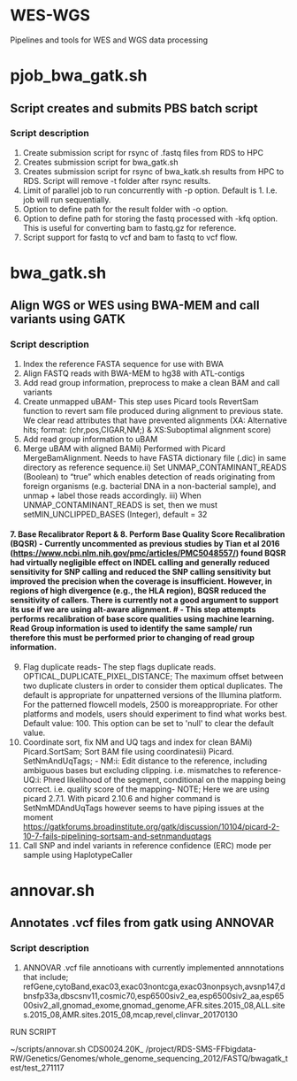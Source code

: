 # WES-WGS
Pipelines and tools for  WES and WGS data processing

# pjob_bwa_gatk.sh
## Script creates and submits PBS batch script
### Script description 
1. Create submission script for rsync of .fastq files from RDS to HPC
2. Creates submission script for bwa_gatk.sh
3. Creates submission script for rsync of bwa_katk.sh results from HPC to RDS. Script will remove -t folder after rsync results.
4. Limit of parallel job to run concurrently with -p option. Default is 1. I.e. job will run sequentially.
5. Option to define path for the result folder with -o option.
6. Option to define path for storing the fastq processed with -kfq option. This is useful for converting bam to fastq.gz for reference.
7. Script support for fastq to vcf and bam to fastq to vcf flow.

# bwa_gatk.sh
## Align WGS or WES using BWA-MEM and call variants using GATK
### Script description 
1. Index the reference FASTA sequence for use with BWA
2. Align FASTQ reads with BWA-MEM to hg38 with ATL-contigs
3. Add read group information, preprocess to make a clean BAM and call variants
4. Create unmapped uBAM- This step uses Picard tools RevertSam function to revert sam file produced during alignment to 
  previous state. We clear read attributes that have prevented  alignments (XA: Alternative hits; format: (chr,pos,CIGAR,NM;) & 
  XS:Suboptimal alignment score) 
5. Add read group information to uBAM
6. Merge uBAM with aligned BAMi) Performed with Picard MergeBamAlignment. Needs to have FASTA dictionary file (.dic) in same 
  directory as reference sequence.ii) Set UNMAP_CONTAMINANT_READS (Boolean) to “true” which enables detection of reads originating 
   from foreign organisms (e.g. bacterial DNA in a non-bacterial sample), and unmap + label those reads accordingly. iii) When 
   UNMAP_CONTAMINANT_READS is set, then we must setMIN_UNCLIPPED_BASES (Integer), default = 32

#### 7. Base Recalibrator Report & 8. Perform Base Quality Score Recalibration (BQSR) - Currently uncommented as previous studies by Tian et al 2016 (https://www.ncbi.nlm.nih.gov/pmc/articles/PMC5048557/) found  BQSR had virtually negligible effect on INDEL calling and generally reduced sensitivity for SNP calling and reduced the SNP calling sensitivity but improved the precision when the coverage is insufficient. However, in regions of high divergence (e.g., the HLA region), BQSR reduced the sensitivity of callers. There is currently not a good argument to support its use if we are using alt-aware alignment. # - This step attempts performs recalibration of base score qualities using machine learning. Read Group information is used to identify the same sample/ run therefore this must be performed prior to changing of read group information.

9. Flag duplicate reads- The step flags duplicate reads. OPTICAL_DUPLICATE_PIXEL_DISTANCE; The maximum offset between two duplicate 
clusters in order to consider them optical duplicates. The default is appropriate for unpatterned versions of the Illumina platform. 
For the patterned flowcell models, 2500 is moreappropriate. For other platforms and models, users should experiment to find what 
works best. Default value: 100. This option can be set to 'null' to clear the default value.
10. Coordinate sort, fix NM and UQ tags and index for clean BAMi) Picard.SortSam;  Sort BAM file using coordinatesii) Picard. 
SetNmAndUqTags; - NM:i: Edit distance to the reference, including ambiguous bases but excluding clipping. i.e. mismatches to 
reference- UQ:i: Phred likelihood of the segment, conditional on the mapping being correct. i.e. quality score of the mapping- NOTE; 
Here we are using picard 2.7.1. With picard 2.10.6 and higher command is SetNmMDAndUqTags however seems to have piping issues at the 
moment https://gatkforums.broadinstitute.org/gatk/discussion/10104/picard-2-10-7-fails-pipelining-sortsam-and-setnmanduqtags
11. Call SNP and indel variants in reference confidence (ERC) mode per sample using HaplotypeCaller

# annovar.sh
## Annotates .vcf files from gatk using ANNOVAR
### Script description 
1. ANNOVAR .vcf file annotioans with currently implemented annnotations that include; refGene,cytoBand,exac03,exac03nontcga,exac03nonpsych,avsnp147,dbnsfp33a,dbscsnv11,cosmic70,esp6500siv2_ea,esp6500siv2_aa,esp6500siv2_all,gnomad_exome,gnomad_genome,AFR.sites.2015_08,ALL.sites.2015_08,AMR.sites.2015_08,mcap,revel,clinvar_20170130

RUN SCRIPT

~/scripts/annovar.sh CDS0024.20K_ /project/RDS-SMS-FFbigdata-RW/Genetics/Genomes/whole_genome_sequencing_2012/FASTQ/bwagatk_test/test_271117
